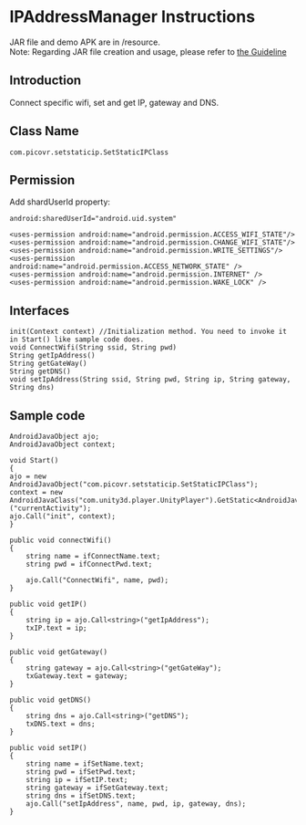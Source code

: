 # IPAddressManager Instructions

JAR file and demo APK are in /resource.    
Note: Regarding JAR file creation and usage, please refer to [the Guideline](https://github.com/picoxr/support/blob/master/How%20to%20Use%20JAR%20file%20in%20Unity%20project%20on%20Pico%20Device.docx)

## Introduction
Connect specific wifi, set and get IP, gateway and DNS.

## Class Name
```
com.picovr.setstaticip.SetStaticIPClass
```

## Permission
Add shardUserId property: 
```
android:sharedUserId="android.uid.system"
```
```
<uses-permission android:name="android.permission.ACCESS_WIFI_STATE"/>
<uses-permission android:name="android.permission.CHANGE_WIFI_STATE"/>
<uses-permission android:name="android.permission.WRITE_SETTINGS"/>
<uses-permission android:name="android.permission.ACCESS_NETWORK_STATE" />
<uses-permission android:name="android.permission.INTERNET" />
<uses-permission android:name="android.permission.WAKE_LOCK" />
```

## Interfaces
```
init(Context context) //Initialization method. You need to invoke it in Start() like sample code does.
void ConnectWifi(String ssid, String pwd)
String getIpAddress()
String getGateWay()
String getDNS()
void setIpAddress(String ssid, String pwd, String ip, String gateway, String dns)
```

## Sample code

```
AndroidJavaObject ajo;
AndroidJavaObject context;

void Start()
{
ajo = new AndroidJavaObject("com.picovr.setstaticip.SetStaticIPClass");
context = new AndroidJavaClass("com.unity3d.player.UnityPlayer").GetStatic<AndroidJavaObject>("currentActivity");
ajo.Call("init", context);
}

public void connectWifi()
{
    string name = ifConnectName.text;
    string pwd = ifConnectPwd.text;

    ajo.Call("ConnectWifi", name, pwd);
}

public void getIP()
{
    string ip = ajo.Call<string>("getIpAddress");
    txIP.text = ip;
}

public void getGateway()
{
    string gateway = ajo.Call<string>("getGateWay");
    txGateway.text = gateway;
}

public void getDNS()
{
    string dns = ajo.Call<string>("getDNS");
    txDNS.text = dns;
}

public void setIP()
{
    string name = ifSetName.text;
    string pwd = ifSetPwd.text;
    string ip = ifSetIP.text;
    string gateway = ifSetGateway.text;
    string dns = ifSetDNS.text;
    ajo.Call("setIpAddress", name, pwd, ip, gateway, dns);
}
```



